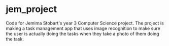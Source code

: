 # jem_project
Code for Jemima Stobart's year 3 Computer Science project. The project is making a task management app that uses image recognition to make sure the user is actually doing the tasks when they take a photo of them doing the task.